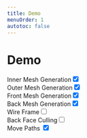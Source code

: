 ```yaml
---
title: Demo
menuOrder: 1
autotoc: false
---
```


# Demo
<style>
#paths {
    -ms-transform: rotate(180deg); /* IE 9 */
    -webkit-transform: rotate(180deg); /* Safari */
    transform: rotate(180deg); /* Standard syntax */
    margin: auto;
}
</style>

<script src="./holes-in.js"></script>
<script src="./babylon.js"></script>
<script src="./holes.js"></script>
<script src="./ui.js"></script>


<canvas id="babylon" width="512" height="256" ></canvas>
<canvas id="paths" width="512" height="256"  align=center ></canvas>

<div id ="form">

<div><label>Inner Mesh Generation<input type="checkbox" data-target="inMesh" checked="true"></label></div>
<div><label>Outer Mesh Generation<input type="checkbox" data-target="outMesh" checked="true"></label></div>
<div><label>Front Mesh Generation<input type="checkbox" data-target="frontMesh" checked="true"></label></div>
<div><label>Back Mesh Generation<input type="checkbox" data-target="backMesh" checked="true"></label></div>
<div><label>Wire Frame<input type="checkbox" data-target="wireframe"></label></div>
<div><label>Back Face Culling<input type="checkbox" data-target="backFaceCulling"></label></div>
<div><label>Move Paths <input type="checkbox" data-target="animate" checked="true"></label></div>






</div>

<script>window.onload=initBabylon</script>
